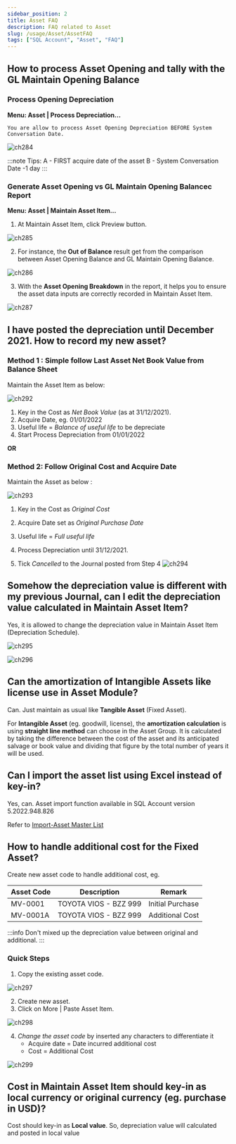 ```yaml
---
sidebar_position: 2
title: Asset FAQ
description: FAQ related to Asset
slug: /usage/Asset/AssetFAQ
tags: ["SQL Account", "Asset", "FAQ"]
---
```


## How to process Asset Opening and tally with the GL Maintain Opening Balance

### Process Opening Depreciation 

__Menu: Asset | Process Depreciation...__

    You are allow to process Asset Opening Depreciation BEFORE System Conversation Date.

![ch284](../../../static/img/getting-started/user-guide/ch284.jpg)

:::note Tips:
A - FIRST acquire date of the asset
B - System Conversation Date -1 day
:::

### Generate Asset Opening vs GL Maintain Opening Balancec Report 

__Menu: Asset | Maintain Asset Item...__

1. At Maintain Asset Item, click Preview button.

![ch285](../../../static/img/getting-started/user-guide/ch285.jpg)

2. For instance, the **Out of Balance** result get from the comparison between Asset Opening Balance and GL Maintain Opening Balance.

![ch286](../../../static/img/getting-started/user-guide/ch286.jpg)

3. With the **Asset Opening Breakdown** in the report, it helps you to ensure the asset data inputs are correctly recorded in Maintain Asset Item.

![ch287](../../../static/img/getting-started/user-guide/ch287.jpg)

## I have posted the depreciation until December 2021. How to record my new asset?

### Method 1 : Simple follow Last Asset Net Book Value from Balance Sheet

Maintain the Asset Item as below:

![ch292](../../../static/img/getting-started/user-guide/ch292.jpg)

1. Key in the Cost as *Net Book Value* (as at 31/12/2021).
2. Acquire Date, eg. 01/01/2022
3. Useful life = *Balance of useful life* to be depreciate
4. Start Process Depreciation from 01/01/2022


**OR**  


### Method 2: Follow Original Cost and Acquire Date

Maintain the Asset as below :

![ch293](../../../static/img/getting-started/user-guide/ch293.jpg)

1. Key in the Cost as *Original Cost*
2. Acquire Date set as *Original Purchase Date*
3. Useful life = *Full useful life*
4. Process Depreciation until 31/12/2021.

5. Tick *Cancelled* to the Journal posted from Step 4
![ch294](../../../static/img/getting-started/user-guide/ch294.jpg)

## Somehow the depreciation value is different with my previous Journal, can I edit the depreciation value calculated in Maintain Asset Item?

Yes, it is allowed to change the depreciation value in Maintain Asset Item (Depreciation Schedule).

![ch295](../../../static/img/getting-started/user-guide/ch295.jpg)

![ch296](../../../static/img/getting-started/user-guide/ch296.jpg)

## Can the amortization of Intangible Assets like license use in Asset Module?

Can. Just maintain as usual like **Tangible Asset** (Fixed Asset).

For **Intangible Asset** (eg. goodwill, license), the **amortization calculation** is using **straight line method** can choose in the Asset Group. It is calculated by taking the difference between the cost of the asset and its anticipated salvage or book value and dividing that figure by the total number of years it will be used.


## Can I import the asset list using Excel instead of key-in?

Yes, can. Asset import function available in SQL Account version 5.2022.948.826

Refer to [Import-Asset Master List](/usage/Asset/Basic%20Guide#importing-asset-master-list)

## How to handle additional cost for the Fixed Asset?

Create new asset code to handle additional cost, eg.

| **Asset Code** | **Description**            | **Remark**          |
|----------------|-----------------------------|---------------------|
| MV-0001        | TOYOTA VIOS - BZZ 999       | Initial Purchase    |
| MV-0001A       | TOYOTA VIOS - BZZ 999       | Additional Cost     |


:::info
    Don't mixed up the depreciation value between original and additional.
:::

### Quick Steps

1. Copy the existing asset code.

![ch297](../../../static/img/getting-started/user-guide/ch297.jpg)

2. Create new asset.
3. Click on More | Paste Asset Item.

![ch298](../../../static/img/getting-started/user-guide/ch298.jpg)

4. *Change the asset code* by inserted any characters to differentiate it
    - Acquire date = Date incurred additional cost
    - Cost = Additional Cost

![ch299](../../../static/img/getting-started/user-guide/ch299.jpg)

## Cost in Maintain Asset Item should key-in as local currency or original currency (eg. purchase in USD)?

Cost should key-in as **Local value**. So, depreciation value will calculated and posted in local value